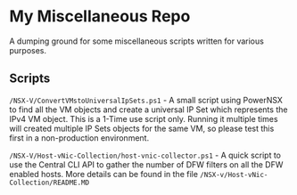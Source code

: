 # My Miscellaneous Repo

A dumping ground for some miscellaneous scripts written for various purposes.

## Scripts

`/NSX-V/ConvertVMstoUniversalIpSets.ps1` - A small script using PowerNSX to find all the VM objects and create a universal IP Set which represents the IPv4 VM object. This is a 1-Time use script only. Running it multiple times will created multiple IP Sets objects for the same VM, so please test this first in a non-production environment.

`/NSX-V/Host-vNic-Collection/host-vnic-collector.ps1` - A quick script to use the Central CLI API to gather the number of DFW filters on all the DFW enabled hosts. More details can be found in the file `/NSX-v/Host-vNic-Collection/README.MD`
